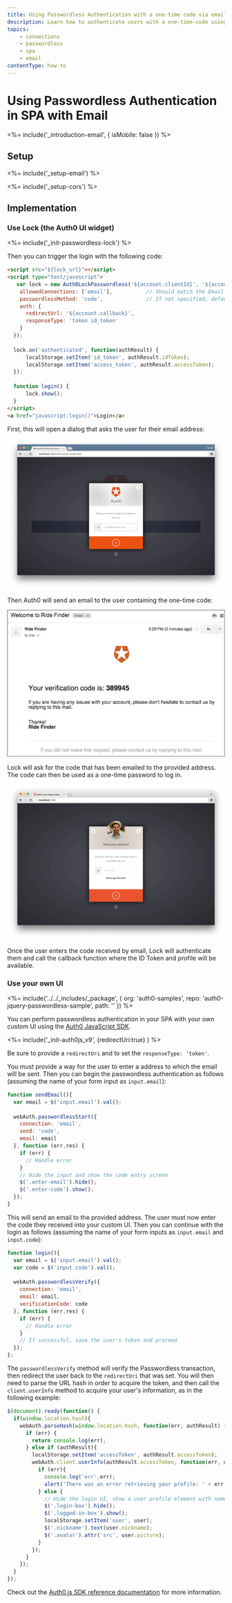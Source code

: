 ```yaml
---
title: Using Passwordless Authentication with a one-time code via email on SPA
description: Learn how to authenticate users with a one-time-code using email in a Single Page Application (SPA).
topics:
    - connections
    - passwordless
    - spa
    - email
contentType: how-to
---
```

# Using Passwordless Authentication in SPA with Email

<%= include('_introduction-email', { isMobile: false }) %>

## Setup

<%= include('_setup-email') %>

<%= include('_setup-cors') %>

## Implementation

### Use Lock (the Auth0 UI widget)

<%= include('_init-passwordless-lock') %>

Then you can trigger the login with the following code:

```html
<script src="${lock_url}"></script>
<script type="text/javascript">
   var lock = new Auth0LockPasswordless('${account.clientId}', '${account.namespace}', {
    allowedConnections: ['email'],           // Should match the Email connection name, it defaults to 'email'     
    passwordlessMethod: 'code',              // If not specified, defaults to 'code'
    auth: {
      redirectUrl: '${account.callback}',
      responseType: 'token id_token'
    }
  });

  lock.on('authenticated', function(authResult) {
      localStorage.setItem('id_token', authResult.idToken);
      localStorage.setItem('access_token', authResult.accessToken);
  });

  function login() {
      lock.show();
  }
</script>
<a href="javascript:login()">Login</a>
```

First, this will open a dialog that asks the user for their email address:

![](/media/articles/connections/passwordless/passwordless-email-request-web.png)

Then Auth0 will send an email to the user containing the one-time code:

![](/media/articles/connections/passwordless/passwordless-email-receive-code-web.png)

Lock will ask for the code that has been emailed to the provided address. The code can then be used as a one-time password to log in.

![](/media/articles/connections/passwordless/passwordless-email-enter-code-web.png)

Once the user enters the code received by email, Lock will authenticate them and call the callback function where the ID Token and profile will be available.

### Use your own UI

<%= include('../../_includes/_package', {
  org: 'auth0-samples',
  repo: 'auth0-jquery-passwordless-sample',
  path: ''
}) %>

You can perform passwordless authentication in your SPA with your own custom UI using the [Auth0 JavaScript SDK](/libraries/auth0js).

<%= include('_init-auth0js_v9', {redirectUri:true} ) %>

Be sure to provide a `redirectUri` and to set the `responseType: 'token'`.

You must provide a way for the user to enter a address to which the email will be sent. Then you can begin the passwordless authentication as follows (assuming the name of your form input as `input.email`):

```js
function sendEmail(){
  var email = $('input.email').val();

  webAuth.passwordlessStart({
    connection: 'email',
    send: 'code',
    email: email
  }, function (err,res) {
    if (err) {
      // Handle error
    }
    // Hide the input and show the code entry screen
    $('.enter-email').hide();
    $('.enter-code').show();
  });
}
```

This will send an email to the provided address. The user must now enter the code they received into your custom UI. Then you can continue with the login as follows (assuming the name of your form inputs as `input.email` and `input.code`):

```js
function login(){
  var email = $('input.email').val();
  var code = $('input.code').val();

  webAuth.passwordlessVerify({
    connection: 'email',
    email: email,
    verificationCode: code
  }, function (err,res) {
    if (err) {
      // Handle error
    }
    // If successful, save the user's token and proceed
  });
};
```

The `passwordlessVerify` method will verify the Passwordless transaction, then redirect the user back to the `redirectUri` that was set. You will then need to parse the URL hash in order to acquire the token, and then call the `client.userInfo` method to acquire your user's information, as in the following example:

```js
$(document).ready(function() {
  if(window.location.hash){
    webAuth.parseHash(window.location.hash, function(err, authResult) {
      if (err) {
        return console.log(err);
      } else if (authResult){
        localStorage.setItem('accessToken', authResult.accessToken);
        webAuth.client.userInfo(authResult.accessToken, function(err, user) {
          if (err){
            console.log('err',err);
            alert('There was an error retrieving your profile: ' + err.message);
          } else {
            // Hide the login UI, show a user profile element with name and image
            $('.login-box').hide();
            $('.logged-in-box').show();
            localStorage.setItem('user', user);
            $('.nickname').text(user.nickname);
            $('.avatar').attr('src', user.picture);
          }
        });
      }
    });
  }
});
```

Check out the [Auth0.js SDK reference documentation](/libraries/auth0js) for more information.
